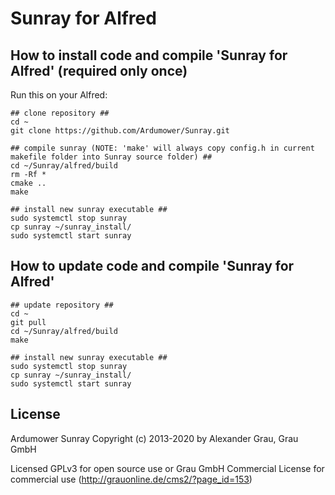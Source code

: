 # Sunray for Alfred

## How to install code and compile 'Sunray for Alfred' (required only once)
Run this on your Alfred:

```
## clone repository ##
cd ~
git clone https://github.com/Ardumower/Sunray.git

## compile sunray (NOTE: 'make' will always copy config.h in current makefile folder into Sunray source folder) ##
cd ~/Sunray/alfred/build
rm -Rf *
cmake ..
make

## install new sunray executable ##
sudo systemctl stop sunray
cp sunray ~/sunray_install/
sudo systemctl start sunray
```

## How to update code and compile 'Sunray for Alfred'
```
## update repository ##
cd ~
git pull
cd ~/Sunray/alfred/build
make

## install new sunray executable ##
sudo systemctl stop sunray
cp sunray ~/sunray_install/
sudo systemctl start sunray
```

## License
Ardumower Sunray 
Copyright (c) 2013-2020 by Alexander Grau, Grau GmbH

Licensed GPLv3 for open source use
or Grau GmbH Commercial License for commercial use (http://grauonline.de/cms2/?page_id=153)
    
